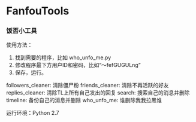 # FanfouTools

### 饭否小工具

使用方法：
1. 找到需要的程序，比如 who_unfo_me.py
2. 修改程序最下方用户ID和密码，比如“～fefGUGULng”
3. 保存，运行。


followers_cleaner: 清除僵尸粉
friends_cleaner: 清除不再活跃的好友
replies_cleaner: 清除TL上所有自己发出的回复
search: 搜索自己的消息并删除
timeline: 备份自己的消息并删除
who_unfo_me: 谁删除我我拉黑谁

运行环境：Python 2.7





